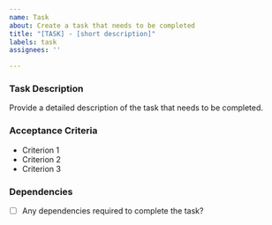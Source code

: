 ```yaml
---
name: Task
about: Create a task that needs to be completed
title: "[TASK] - [short description]"
labels: task
assignees: ''

---
```


### Task Description
Provide a detailed description of the task that needs to be completed.

### Acceptance Criteria
- Criterion 1
- Criterion 2
- Criterion 3

### Dependencies
- [ ] Any dependencies required to complete the task?